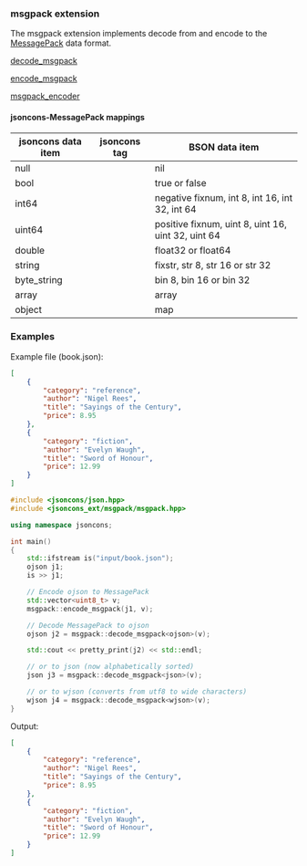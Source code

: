 ### msgpack extension

The msgpack extension implements decode from and encode to the [MessagePack](http://msgpack.org/index.html) data format.

[decode_msgpack](decode_msgpack.md)

[encode_msgpack](encode_msgpack.md)

[msgpack_encoder](msgpack_encoder.md)

#### jsoncons-MessagePack mappings

jsoncons data item|jsoncons tag|BSON data item
--------------|------------------|---------------
null          |                  | nil
bool          |                  | true or false
int64         |                  | negative fixnum, int 8, int 16, int 32, int 64
uint64        |                  | positive fixnum, uint 8, uint 16, uint 32, uint 64
double        |                  | float32 or float64
string        |                  | fixstr, str 8, str 16 or str 32
byte_string   |                  | bin 8, bin 16 or bin 32
array         |                  | array 
object        |                  | map

### Examples

Example file (book.json):
```json
[
    {
        "category": "reference",
        "author": "Nigel Rees",
        "title": "Sayings of the Century",
        "price": 8.95
    },
    {
        "category": "fiction",
        "author": "Evelyn Waugh",
        "title": "Sword of Honour",
        "price": 12.99
    }
]
```
```c++
#include <jsoncons/json.hpp>
#include <jsoncons_ext/msgpack/msgpack.hpp>

using namespace jsoncons;

int main()
{
    std::ifstream is("input/book.json");
    ojson j1;
    is >> j1;

    // Encode ojson to MessagePack
    std::vector<uint8_t> v;
    msgpack::encode_msgpack(j1, v);

    // Decode MessagePack to ojson 
    ojson j2 = msgpack::decode_msgpack<ojson>(v);

    std::cout << pretty_print(j2) << std::endl;

    // or to json (now alphabetically sorted)
    json j3 = msgpack::decode_msgpack<json>(v);

    // or to wjson (converts from utf8 to wide characters)
    wjson j4 = msgpack::decode_msgpack<wjson>(v);
}
```
Output:
```json
[
    {
        "category": "reference",
        "author": "Nigel Rees",
        "title": "Sayings of the Century",
        "price": 8.95
    },
    {
        "category": "fiction",
        "author": "Evelyn Waugh",
        "title": "Sword of Honour",
        "price": 12.99
    }
]
```




